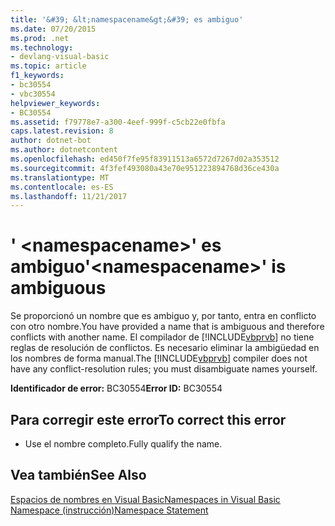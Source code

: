 ```yaml
---
title: '&#39; &lt;namespacename&gt;&#39; es ambiguo'
ms.date: 07/20/2015
ms.prod: .net
ms.technology:
- devlang-visual-basic
ms.topic: article
f1_keywords:
- bc30554
- vbc30554
helpviewer_keywords:
- BC30554
ms.assetid: f79778e7-a300-4eef-999f-c5cb22e0fbfa
caps.latest.revision: 8
author: dotnet-bot
ms.author: dotnetcontent
ms.openlocfilehash: ed450f7fe95f83911513a6572d7267d02a353512
ms.sourcegitcommit: 4f3fef493080a43e70e951223894768d36ce430a
ms.translationtype: MT
ms.contentlocale: es-ES
ms.lasthandoff: 11/21/2017
---
```

# <a name="39ltnamespacenamegt39-is-ambiguous"></a><span data-ttu-id="b89b3-102">&#39; &lt;namespacename&gt;&#39; es ambiguo</span><span class="sxs-lookup"><span data-stu-id="b89b3-102">&#39;&lt;namespacename&gt;&#39; is ambiguous</span></span>
<span data-ttu-id="b89b3-103">Se proporcionó un nombre que es ambiguo y, por tanto, entra en conflicto con otro nombre.</span><span class="sxs-lookup"><span data-stu-id="b89b3-103">You have provided a name that is ambiguous and therefore conflicts with another name.</span></span> <span data-ttu-id="b89b3-104">El compilador de [!INCLUDE[vbprvb](~/includes/vbprvb-md.md)] no tiene reglas de resolución de conflictos. Es necesario eliminar la ambigüedad en los nombres de forma manual.</span><span class="sxs-lookup"><span data-stu-id="b89b3-104">The [!INCLUDE[vbprvb](~/includes/vbprvb-md.md)] compiler does not have any conflict-resolution rules; you must disambiguate names yourself.</span></span>  
  
 <span data-ttu-id="b89b3-105">**Identificador de error:** BC30554</span><span class="sxs-lookup"><span data-stu-id="b89b3-105">**Error ID:** BC30554</span></span>  
  
## <a name="to-correct-this-error"></a><span data-ttu-id="b89b3-106">Para corregir este error</span><span class="sxs-lookup"><span data-stu-id="b89b3-106">To correct this error</span></span>  
  
-   <span data-ttu-id="b89b3-107">Use el nombre completo.</span><span class="sxs-lookup"><span data-stu-id="b89b3-107">Fully qualify the name.</span></span>  
  
## <a name="see-also"></a><span data-ttu-id="b89b3-108">Vea también</span><span class="sxs-lookup"><span data-stu-id="b89b3-108">See Also</span></span>  
 [<span data-ttu-id="b89b3-109">Espacios de nombres en Visual Basic</span><span class="sxs-lookup"><span data-stu-id="b89b3-109">Namespaces in Visual Basic</span></span>](../../visual-basic/programming-guide/program-structure/namespaces.md)  
 [<span data-ttu-id="b89b3-110">Namespace (instrucción)</span><span class="sxs-lookup"><span data-stu-id="b89b3-110">Namespace Statement</span></span>](../../visual-basic/language-reference/statements/namespace-statement.md)

